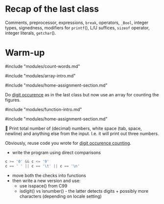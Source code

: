 # Recap of the last class

Comments, preprocessor, expressions, `break`, operators, `_Bool`, integer types,
signedness, modifiers for `printf`(), L/U suffices, `sizeof` operator, integer
literals, `getchar`().

# Warm-up

#include "modules/count-words.md"

#include "modules/array-intro.md"

#include "modules/home-assignment-section.md"

Do [digit occurence](/modules/count-digit-occurence.md) as in the last class but
now use an array for counting the figures.

#include "modules/function-intro.md"

#include "modules/home-assignment-section.md"

:wrench: Print total number of (decimal) numbers, white space (tab, space,
newline) and anything else from the input.  I.e. it will print out three
numbers.

Obviously, reuse code you wrote for [digit occurence
counting](/src/count-digit-occurence.md).

- write the program using direct comparisons

```C
c >= '0' && c <= '9'
c == ' ' || c == '\t' || c == '\n'
```

- move both the checks into functions
- then write a new version and use:
	- use isspace() from C99
	- isdigit() vs isnumber() - the latter detects digits + possibly more
	  characters (depending on locale setting)
